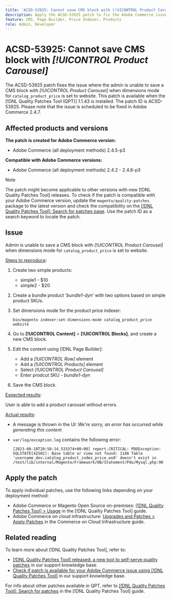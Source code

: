 ```yaml
---
title: 'ACSD-53925: Cannot save CMS block with [!UICONTROL Product Carousel]'
description: Apply the ACSD-53925 patch to fix the Adobe Commerce issue where the admin is unable to save a CMS block with Product Carousel when dimensions mode for `catalog_product_price` is set to website.
feature: CMS, Page Builder, Price Indexer, Products 
role: Admin, Developer
---
```

# ACSD-53925: Cannot save CMS block with *[!UICONTROL Product Carousel]*

The ACSD-53925 patch fixes the issue where the admin is unable to save a CMS block with *[!UICONTROL Product Carousel]* when dimensions mode for `catalog_product_price` is set to website. This patch is available when the [!DNL Quality Patches Tool (QPT)] 1.1.43 is installed. The patch ID is ACSD-53925. Please note that the issue is scheduled to be fixed in Adobe Commerce 2.4.7.

## Affected products and versions

**The patch is created for Adobe Commerce version:**

* Adobe Commerce (all deployment methods) 2.4.5-p3

**Compatible with Adobe Commerce versions:**

* Adobe Commerce (all deployment methods) 2.4.2 - 2.4.6-p3

>[!NOTE]
>
>The patch might become applicable to other versions with new [!DNL Quality Patches Tool] releases. To check if the patch is compatible with your Adobe Commerce version, update the `magento/quality-patches` package to the latest version and check the compatibility on the [[!DNL Quality Patches Tool]: Search for patches page](https://experienceleague.adobe.com/tools/commerce-quality-patches/index.html). Use the patch ID as a search keyword to locate the patch.

## Issue

Admin is unable to save a CMS block with *[!UICONTROL Product Carousel]* when dimensions mode for `catalog_product_price` is set to website.

<u>Steps to reproduce</u>:

1. Create two simple products:
    * simple1 - $10
    * simple2 - $20
1. Create a bundle product '*bundle1-dyn*' with two options based on simple product SKUs.
1. Set dimensions mode for the product price indexer:

    `bin/magento indexer:set-dimensions-mode catalog_product_price website`

1. Go to **[!UICONTROL Content]** > **[!UICONTROL Blocks]**, and create a new CMS block.
1. Edit the content using [!DNL Page Builder]:
    * Add a *[!UICONTROL Row]* element
    * Add a *[!UICONTROL Products]* element
    * Select *[!UICONTROL Product Carousel]*
    * Enter prodcut SKU - *bundle1-dyn*
1. Save the CMS block.

<u>Expected results</u>:

User is able to add a product carousel without errors.

<u>Actual results</u>:

* A message is thrown in the UI: *We're sorry, an error has occurred while generating this content* 
* `var/log/exception.log` contains the following error:

    ```
    [2023-08-18T20:58:14.533374+00:00] report.CRITICAL: PDOException: SQLSTATE[42S02]: Base table or view not found: 1146 Table 'username_dev.catalog_product_index_price_ws0' doesn't exist in /test/lib/internal/Magento/Framework/DB/Statement/Pdo/Mysql.php:90
    ```

## Apply the patch

To apply individual patches, use the following links depending on your deployment method:

* Adobe Commerce or Magento Open Source on-premises: [[!DNL Quality Patches Tool] > Usage](https://experienceleague.adobe.com/docs/commerce-operations/tools/quality-patches-tool/usage.html) in the [!DNL Quality Patches Tool] guide.
* Adobe Commerce on cloud infrastructure: [Upgrades and Patches > Apply Patches](https://experienceleague.adobe.com/docs/commerce-cloud-service/user-guide/develop/upgrade/apply-patches.html) in the Commerce on Cloud Infrastructure guide.

## Related reading

To learn more about [!DNL Quality Patches Tool], refer to:

* [[!DNL Quality Patches Tool] released: a new tool to self-serve quality patches](/help/announcements/adobe-commerce-announcements/magento-quality-patches-released-new-tool-to-self-serve-quality-patches.md) in our support knowledge base.
* [Check if patch is available for your Adobe Commerce issue using [!DNL Quality Patches Tool]](/help/support-tools/patches-available-in-qpt-tool/check-patch-for-magento-issue-with-magento-quality-patches.md) in our support knowledge base.

For info about other patches available in QPT, refer to [[!DNL Quality Patches Tool]: Search for patches](https://experienceleague.adobe.com/tools/commerce-quality-patches/index.html) in the [!DNL Quality Patches Tool] guide.
